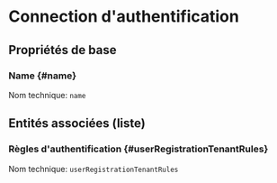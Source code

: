 # Connection d'authentification
<!--- THIS FILE IS GENERATED PLEASE DO NOT EDIT IT DIRECTLY --->



## Propriétés de base

### Name {#name}



Nom technique: ```name```




## Entités associées (liste)

### Règles d'authentification {#userRegistrationTenantRules}



Nom technique: ```userRegistrationTenantRules```




